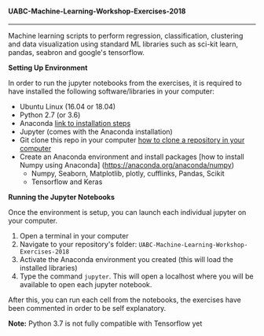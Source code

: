 #### UABC-Machine-Learning-Workshop-Exercises-2018

---

Machine learning scripts to perform regression, classification, clustering and data visualization using standard ML libraries such as sci-kit learn, pandas, seabron and google's tensorflow.

**Setting Up Environment** 

In order to run the jupyter notebooks from the exercises, it is required to have installed the following software/libraries in your computer:

- Ubuntu Linux (16.04 or 18.04) 
- Python 2.7 (or 3.6)
- Anaconda [link to installation steps](https://www.digitalocean.com/community/tutorials/how-to-install-anaconda-on-ubuntu-18-04-quickstart)
- Jupyter (comes with the Anaconda installation)
- Git clone this repo in your computer [how to clone a repository in your computer](https://help.github.com/articles/cloning-a-repository/)
- Create an Anaconda environment and install packages [how to install Numpy using Anaconda] (https://anaconda.org/anaconda/numpy)
	- Numpy, Seaborn, Matplotlib, plotly, cufflinks, Pandas, Scikit
	- Tensorflow and Keras 

**Running the Jupyter Notebooks**

Once the environment is setup, you can launch each individual jupyter on your computer. 

1. Open a terminal in your computer
2. Navigate to your repository's folder: ```UABC-Machine-Learning-Workshop-Exercises-2018```
3. Activate the Anaconda environment you created (this will load the installed libraries)
4. Type the command ```jupyter```. This will open a localhost where you will be available to open each jupyter notebook. 

After this, you can run each cell from the notebooks, the exercises have been commented in order to be self explanatory. 



**Note:** Python 3.7 is not fully compatible with Tensorflow yet
